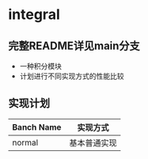 # integral
## 完整README详见main分支
- 一种积分模块
- 计划进行不同实现方式的性能比较

## 实现计划
| Banch Name | 实现方式 |
| ----- | ---- |
| normal | 基本普通实现 |


